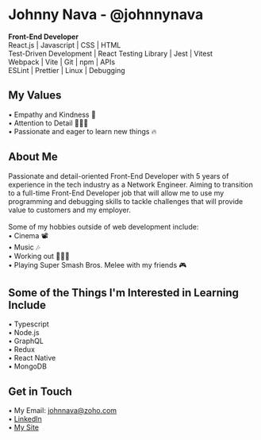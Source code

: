 # Johnny Nava - @johnnynava
**Front-End Developer**
<br>
React.js | Javascript | CSS | HTML
<br>
Test-Driven Development | React Testing Library | Jest | Vitest
<br>
Webpack | Vite | Git | npm | APIs
<br>
ESLint | Prettier | Linux | Debugging

## My Values
• Empathy and Kindness 💙
<br>
• Attention to Detail 👨🏻‍💻
<br>
• Passionate and eager to learn new things 🔥

## About Me
Passionate and detail-oriented Front-End Developer with 5 years of experience in the tech industry as a Network Engineer. Aiming to transition to a full-time Front-End Developer job that will allow me to use my programming and debugging skills to tackle challenges that will provide value to customers and my employer.
<br>
<br>
Some of my hobbies outside of web development include:
<br>
• Cinema 📽️
<br>
• Music 🎶
<br>
• Working out 🏋🏻‍♂️
<br>
• Playing Super Smash Bros. Melee with my friends 🎮

## Some of the Things I'm Interested in Learning Include
• Typescript
<br>
• Node.js
<br>
• GraphQL
<br>
• Redux
<br>
• React Native
<br>
• MongoDB

## Get in Touch
• My Email: johnnava@zoho.com
<br>
• [LinkedIn](https://www.linkedin.com/in/johnnynavadev/)
<br>
• [My Site](https://www.johnnynava.dev)

